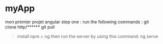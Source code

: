 # myApp
mon premier projet angular
step one : run the following commands : 
git clone http/******
git pull

> install npm + ng
> then run the server by using this command:
ng serve
